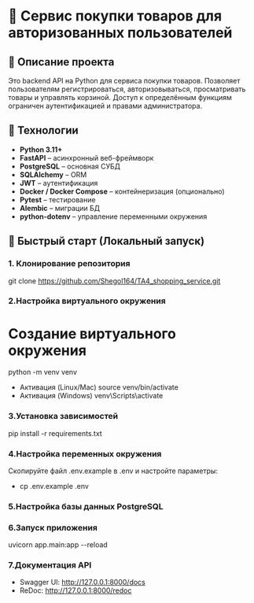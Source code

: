 # 🛒 Сервис покупки товаров для авторизованных пользователей

## 📌 Описание проекта

Это backend API на Python для сервиса покупки товаров. Позволяет пользователям регистрироваться, авторизовываться,
просматривать товары и управлять корзиной. Доступ к определённым функциям ограничен аутентификацией и правами
администратора.

## 🔧 Технологии

- **Python 3.11+**
- **FastAPI** – асинхронный веб-фреймворк
- **PostgreSQL** – основная СУБД
- **SQLAlchemy** – ORM
- **JWT** – аутентификация
- **Docker / Docker Compose** – контейнеризация (опционально)
- **Pytest** – тестирование
- **Alembic** – миграции БД
- **python-dotenv** – управление переменными окружения

## 🚀 Быстрый старт (Локальный запуск)

### 1. Клонирование репозитория

git clone https://github.com/Shegol164/TA4_shopping_service.git

### 2.Настройка виртуального окружения

# Создание виртуального окружения
python -m venv venv
- Активация (Linux/Mac)
source venv/bin/activate
- Активация (Windows)
venv\Scripts\activate

### 3.Установка зависимостей
pip install -r requirements.txt

### 4.Настройка переменных окружения
Скопируйте файл .env.example в .env и настройте параметры:
- cp .env.example .env

### 5.Настройка базы данных PostgreSQL

### 6.Запуск приложения
uvicorn app.main:app --reload

### 7.Документация API
- Swagger UI: http://127.0.0.1:8000/docs
- ReDoc: http://127.0.0.1:8000/redoc

